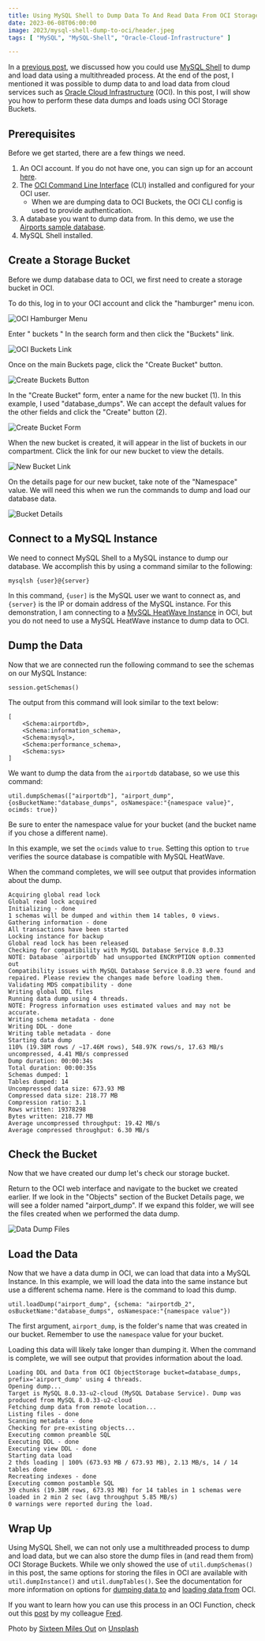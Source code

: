 ```yaml
---
title: Using MySQL Shell to Dump Data To And Read Data From OCI Storage Buckets
date: 2023-06-08T06:00:00
image: 2023/mysql-shell-dump-to-oci/header.jpeg
tags: [ "MySQL", "MySQL-Shell", "Oracle-Cloud-Infrastructure" ]

---
```

In a [previous post](posts/2023/may/mysql-shell-threaded-dump/), we discussed how you could use [MySQL Shell](https://dev.mysql.com/doc/mysql-shell/8.0/en/) to dump and load data using a multithreaded process. At the end of the post, I mentioned it was possible to dump data to and load data from cloud services such as [Oracle Cloud Infrastructure](https://www.oracle.com/cloud/) (OCI). In this post, I will show you how to perform these data dumps and loads using OCI Storage Buckets.

## Prerequisites

Before we get started, there are a few things we need.

1. An OCI account. If you do not have one, you can sign up for an account [here](https://www.oracle.com/cloud/free/).
2. The [OCI Command Line Interface](https://docs.oracle.com/en-us/iaas/Content/API/SDKDocs/cliinstall.htm) (CLI) installed and configured for your OCI user.
   * When we are dumping data to OCI Buckets, the OCI CLI config is used to provide authentication.
3. A database you want to dump data from. In this demo, we use the [Airports sample database](https://dev.mysql.com/doc/airportdb/en/).
4. MySQL Shell installed.

## Create a Storage Bucket

Before we dump database data to OCI, we first need to create a storage bucket in OCI.

To do this, log in to your OCI account and click the "hamburger" menu icon.

![OCI Hamburger Menu](/assets/images/2023/mysql-shell-dump-to-oci/image01.png "OCI Hamburger Menu")

Enter " buckets " In the search form and then click the "Buckets" link.

![OCI Buckets Link](/assets/images/2023/mysql-shell-dump-to-oci/image02.png "OCI Buckets Link")

Once on the main Buckets page, click the "Create Bucket" button.

![Create Buckets Button](/assets/images/2023/mysql-shell-dump-to-oci/image03.png "Create Buckets Button")

In the "Create Bucket" form, enter a name for the new bucket (1).
In this example, I used "database_dumps".
We can accept the default values for the other fields and click the "Create" button (2).

![Create Bucket Form](/assets/images/2023/mysql-shell-dump-to-oci/image04.png "Create Bucket Form")

When the new bucket is created, it will appear in the list of buckets in our compartment.
Click the link for our new bucket to view the details.

![New Bucket Link](/assets/images/2023/mysql-shell-dump-to-oci/image05.png "New Bucket Link")

On the details page for our new bucket, take note of the "Namespace" value.
We will need this when we run the commands to dump and load our database data.

![Bucket Details](/assets/images/2023/mysql-shell-dump-to-oci/image06.png "Bucket Details")

## Connect to a MySQL Instance

We need to connect MySQL Shell to a MySQL instance to dump our database.
We accomplish this by using a command similar to the following:

```shell
mysqlsh {user}@{server}
```

In this command, `{user]` is the MySQL user we want to connect as, and `{server}` is the IP or domain address of the MySQL instance.
For this demonstration, I am connecting to a [MySQL HeatWave Instance](https://www.mysql.com/cloud/) in OCI, but you do not need to use a MySQL HeatWave instance to dump data to OCI.

## Dump the Data

Now that we are connected run the following command to see the schemas on our MySQL Instance:

```shell
session.getSchemas()
```

The output from this command will look similar to the text below:

```text
[
    <Schema:airportdb>, 
    <Schema:information_schema>, 
    <Schema:mysql>, 
    <Schema:performance_schema>, 
    <Schema:sys>
]
```

We want to dump the data from the `airportdb` database, so we use this command:

```shell
util.dumpSchemas(["airportdb"], "airport_dump", {osBucketName:"database_dumps", osNamespace:"{namespace value}", ocimds: true})
```

Be sure to enter the namespace value for your bucket (and the bucket name if you chose a different name).

In this example, we set the `ocimds` value to `true`.
Setting this option to `true` verifies the source database is compatible with MySQL HeatWave.

When the command completes, we will see output that provides information about the dump.

```text
Acquiring global read lock
Global read lock acquired
Initializing - done 
1 schemas will be dumped and within them 14 tables, 0 views.
Gathering information - done 
All transactions have been started
Locking instance for backup
Global read lock has been released
Checking for compatibility with MySQL Database Service 8.0.33
NOTE: Database `airportdb` had unsupported ENCRYPTION option commented out
Compatibility issues with MySQL Database Service 8.0.33 were found and repaired. Please review the changes made before loading them.
Validating MDS compatibility - done        
Writing global DDL files
Running data dump using 4 threads.
NOTE: Progress information uses estimated values and may not be accurate.
Writing schema metadata - done       
Writing DDL - done         
Writing table metadata - done         
Starting data dump
110% (19.38M rows / ~17.46M rows), 548.97K rows/s, 17.63 MB/s uncompressed, 4.41 MB/s compressed                            
Dump duration: 00:00:34s                                                                        
Total duration: 00:00:35s                                                                       
Schemas dumped: 1                                                                               
Tables dumped: 14                                                                               
Uncompressed data size: 673.93 MB                                                               
Compressed data size: 218.77 MB                                                                 
Compression ratio: 3.1                                                                          
Rows written: 19378298                                                                          
Bytes written: 218.77 MB                                                                        
Average uncompressed throughput: 19.42 MB/s                                                     
Average compressed throughput: 6.30 MB/s 
```

## Check the Bucket

Now that we have created our dump let's check our storage bucket.

Return to the OCI web interface and navigate to the bucket we created earlier.
If we look in the "Objects" section of the Bucket Details page, we will see a folder named "airport_dump".
If we expand this folder, we will see the files created when we performed the data dump.

![Data Dump Files](/assets/images/2023/mysql-shell-dump-to-oci/image07.png "Data Dump Files")

## Load the Data

Now that we have a data dump in OCI, we can load that data into a MySQL Instance.
In this example, we will load the data into the same instance but use a different schema name.
Here is the command to load this dump.

```shell
util.loadDump("airport_dump", {schema: "airportdb_2", osBucketName:"database_dumps", osNamespace:"{namespace value"})
```

The first argument, `airport_dump`, is the folder's name that was created in our bucket.
Remember to use the `namespace` value for your bucket.

Loading this data will likely take longer than dumping it.
When the command is complete, we will see output that provides information about the load.

```text
Loading DDL and Data from OCI ObjectStorage bucket=database_dumps, prefix='airport_dump' using 4 threads.
Opening dump...
Target is MySQL 8.0.33-u2-cloud (MySQL Database Service). Dump was produced from MySQL 8.0.33-u2-cloud
Fetching dump data from remote location...
Listing files - done 
Scanning metadata - done         
Checking for pre-existing objects...
Executing common preamble SQL
Executing DDL - done         
Executing view DDL - done       
Starting data load
2 thds loading | 100% (673.93 MB / 673.93 MB), 2.13 MB/s, 14 / 14 tables done
Recreating indexes - done       
Executing common postamble SQL                                               
39 chunks (19.38M rows, 673.93 MB) for 14 tables in 1 schemas were loaded in 2 min 2 sec (avg throughput 5.85 MB/s)
0 warnings were reported during the load.
```

## Wrap Up

Using MySQL Shell, we can not only use a multithreaded process to dump and load data, but we can also store the dump files in (and read them from) OCI Storage Buckets.
While we only showed the use of `util.dumpSchemas()` in this post, the same options for storing the files in OCI are available with `util.dumpInstance()` and `util.dumpTables()`.
See the documentation for more information on options for [dumping data to](https://dev.mysql.com/doc/mysql-shell/8.0/en/mysql-shell-utilities-dump-instance-schema.html#mysql-shell-utilities-dump-opt-mds-oci) and [loading data from](https://dev.mysql.com/doc/mysql-shell/8.0/en/mysql-shell-utilities-load-dump.html#mysql-shell-utilities-load-dump-opt-mds-oci) OCI.

If you want to learn how you can use this process in an OCI Function, check out this [post](https://blogs.oracle.com/mysql/post/using-oci-serverless-functions-and-api-gateways-to-create-logical-dumps-of-a-mysql-database-service-with-mysql-shell) by my colleague [Fred](https://blogs.oracle.com/authors/frederic-descamps).

Photo by <a href="https://unsplash.com/ko/@sixteenmilesout?utm_source=unsplash&utm_medium=referral&utm_content=creditCopyText">Sixteen Miles Out</a> on <a href="https://unsplash.com/photos/lthWC8oevDg?utm_source=unsplash&utm_medium=referral&utm_content=creditCopyText">Unsplash</a>
  
  
